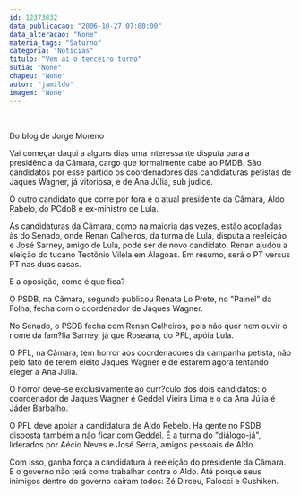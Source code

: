 ```yaml
---
id: 12373832
data_publicacao: "2006-10-27 07:00:00"
data_alteracao: "None"
materia_tags: "Saturno"
categoria: "Notícias"
titulo: "Vem aí o terceiro turno"
sutia: "None"
chapeu: "None"
autor: "jamildo"
imagem: "None"
---
```

<p>&nbsp;</p>
<p>Do blog de Jorge Moreno</p>
<p>Vai come&ccedil;ar daqui a alguns dias uma interessante disputa para a presid&ecirc;ncia da C&acirc;mara, cargo que formalmente cabe ao PMDB. S&atilde;o candidatos por esse partido os coordenadores das candidaturas petistas de Jaques Wagner, j&aacute; vitoriosa, e de Ana J&uacute;lia, sub judice.</p>
<p>O outro candidato que corre por fora &eacute; o atual presidente da C&acirc;mara, Aldo Rabelo, do PCdoB e ex-ministro de Lula.</p>
<p>As candidaturas da C&acirc;mara, como na maioria das vezes, est&atilde;o acopladas &agrave;s do Senado, onde Renan Calheiros, da turma de Lula, disputa a reelei&ccedil;&atilde;o e Jos&eacute; Sarney, amigo de Lula, pode ser de novo candidato. Renan ajudou a elei&ccedil;&atilde;o do tucano Teot&ocirc;nio Vilela em Alagoas. Em resumo, ser&aacute; o PT versus PT nas duas casas.</p>
<p>E a oposi&ccedil;&atilde;o, como &eacute; que fica?</p>
<p>O PSDB, na C&acirc;mara, segundo publicou Renata Lo Prete, no "Painel" da Folha, fecha com o coordenador de Jaques Wagner.</p>
<p>No Senado, o PSDB fecha com Renan Calheiros, pois n&atilde;o quer nem ouvir o nome da fam?lia Sarney, j&aacute; que Roseana, do PFL, ap&oacute;ia Lula.</p>
<p>O PFL, na C&acirc;mara, tem horror aos coordenadores da campanha petista, n&atilde;o pelo fato de terem eleito Jaques Wagner e de estarem agora tentando eleger a Ana J&uacute;lia.</p>
<p>O horror deve-se exclusivamente ao curr?culo dos dois candidatos: o coordenador de Jaques Wagner &eacute; Geddel Vieira Lima e o da Ana J&uacute;lia &eacute; J&aacute;der Barbalho.</p>
<p>O PFL deve apoiar a candidatura de Aldo Rebelo. H&aacute; gente no PSDB disposta tamb&eacute;m a n&atilde;o ficar com Geddel. &Eacute; a turma do "di&aacute;logo-j&aacute;", liderados por A&eacute;cio Neves e Jos&eacute; Serra, amigos pessoais de Aldo.</p>
<p>Com isso, ganha for&ccedil;a a candidatura &agrave; reelei&ccedil;&atilde;o do presidente da C&acirc;mara. E o governo n&atilde;o ter&aacute; como trabalhar contra o Aldo. At&eacute; porque seus inimigos dentro do governo cairam todos: Z&eacute; Dirceu, Palocci e Gushiken.</p>
